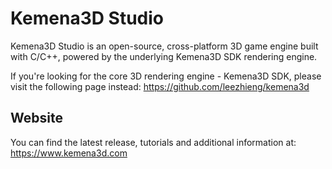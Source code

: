 # Kemena3D Studio

Kemena3D Studio is an open-source, cross-platform 3D game engine built with C/C++, powered by the underlying Kemena3D SDK rendering engine.

If you're looking for the core 3D rendering engine - Kemena3D SDK, please visit the following page instead: https://github.com/leezhieng/kemena3d

## Website

You can find the latest release, tutorials and additional information at: https://www.kemena3d.com
